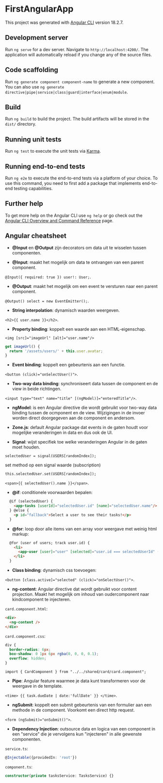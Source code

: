 # FirstAngularApp

This project was generated with [Angular CLI](https://github.com/angular/angular-cli) version 18.2.7.

## Development server

Run `ng serve` for a dev server. Navigate to `http://localhost:4200/`. The application will automatically reload if you change any of the source files.

## Code scaffolding

Run `ng generate component component-name` to generate a new component. You can also use `ng generate directive|pipe|service|class|guard|interface|enum|module`.

## Build

Run `ng build` to build the project. The build artifacts will be stored in the `dist/` directory.

## Running unit tests

Run `ng test` to execute the unit tests via [Karma](https://karma-runner.github.io).

## Running end-to-end tests

Run `ng e2e` to execute the end-to-end tests via a platform of your choice. To use this command, you need to first add a package that implements end-to-end testing capabilities.

## Further help

To get more help on the Angular CLI use `ng help` or go check out the [Angular CLI Overview and Command Reference](https://angular.dev/tools/cli) page.


## Angular cheatsheet
- **@Input** en **@Output** zijn decorators om data uit te wisselen tussen componenten.

- **@Input**: maakt het mogelijk om data te ontvangen van een parent component.

`@Input({ required: true }) user!: User;`.

- **@Output**: maakt het mogelijk om een event te versturen naar een parent component.

`@Output() select = new EventEmitter();`.

- **String interpolation**: dynamisch waarden weergeven.

`<h2>{{ user.name }}</h2>`.

- **Property binding**: koppelt een waarde aan een HTML-eigenschap. 

`<img [src]="imageUrl" [alt]="user.name"/>`
```typescript
get imageUrl() {
  return '/assets/users/' + this.user.avatar;
}
```

- **Event binding**: koppelt een gebeurtenis aan een functie.

`<button (click)="onSelectUser()">`.

- **Two-way data binding**: synchroniseert data tussen de component en de view in beide richtingen. 

`<input type="text" name="title" [(ngModel)]="enteredTitle"/>`.

- **ngModel**: is een Angular directive die wordt gebruikt voor two-way data binding tussen de ocmponent en de view. Wijzigingen in de invoer worden direct doorgegeven aan de component en andersom. 

- **Zone.js**: default Angular package dat events in de gaten houdt voor mogelijke veranderingen in data en dus ook de UI.

- **Signal**: wijst specifiek toe welke veranderingen Angular in de gaten moet houden.

`selectedUser = signal(USERS[randomIndex]);`

set method op een signal waarde (subscription)

 `this.selectedUser.set(USERS[randomIndex]);`
 
 `<span>{{ selectedUser().name }}</span>`.

- **@if**: conditionele voorwaarden bepalen:
```html
  @if (selectedUser) { 
    <app-tasks [userId]="selectedUser.id" [name]="selectedUser.name"/>
  } @else {
    <p id="fallback">Select a user to see their tasks!</p>
  }
```

- **@for**: loop door alle items van een array voor weergave met weinig html markup:
```html
  @for (user of users; track user.id) {
    <li>
      <app-user [user]="user" [selected]="user.id === selectedUserId" (select)="onSelectUser($event)" />
    </li>
  }
```

- **Class binding**: dynamisch css toevoegen: 

`<button [class.active]="selected" (click)="onSelectUser()">`.

- **ng-content**: Angular directive dat wordt gebruikt voor content projection. Maakt het mogelijk om inhoud van oudercomponent naar kindcomponent te injecteren.

`card.component.html`:
```html
<div>
  <ng-content />
</div>
```
`card.component.css`:
```css
div {
  border-radius: 6px;
  box-shadow: 0 1px 6px rgba(0, 0, 0, 0.1);
  overflow: hidden;
}
```
`import { CardComponent } from "../../shared/card/card.component";`

- **Pipe**: Angular feature waarmee je data kunt transformeren voor de weergave in de template.

`<time> {{ task.dueDate | date:'fullDate' }} </time>`.

- **ngSubmit**: koppelt een submit gebeurtenis van een formulier aan een methode in de component. Voorkomt een direct http request. 

`<form (ngSubmit)="onSubmit()">`.

- **Dependency Injection**: outsource data en logica van een component in een "service" die je vervolgens kun "injecteren" in alle gewenste componenten.

`service.ts`:
```typescript
@Injectable({providedIn: 'root'})
```
`component.ts`:
```typescript
constructor(private tasksService: TasksService) {}
```